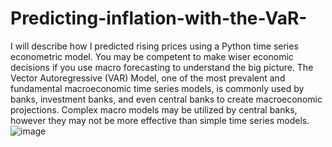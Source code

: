 # Predicting-inflation-with-the-VaR-
I will describe how I predicted rising prices using a Python time series econometric model. You may be competent to make wiser economic decisions if you use macro forecasting to understand the big picture. The Vector Autoregressive (VAR) Model, one of the most prevalent and fundamental macroeconomic time series models, is commonly used by banks, investment banks, and even central banks to create macroeconomic projections. Complex macro models may be utilized by central banks, however they may not be more effective than simple time series models.
![image](https://user-images.githubusercontent.com/84444284/198223410-af3b9d53-628c-4f91-ad3d-ab174f6b62fd.png)
